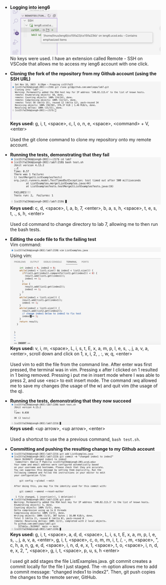 - **Logging into ieng6** <br />
![Image](7-login.png)
No keys were used. I have an extension called Remote - SSH on VSCode that allows me to access my ieng6 account with one click.

- **Cloning the fork of the repository from my Github account (using the SSH URL)** <br />
![Image](7-cloning.png)
**Keys used:** g, i, t, \<space>, c, l, o, n, e, \<space>, \<command> + V, \<enter> <br /> <br />
Used the git clone command to clone my repository onto my remote account. <br />

- **Running the tests, demonstrating that they fail** <br />
![Image](7-runtests.png)
**Keys used:** c, d, \<space>, l, a, b, 7, \<enter>, b, a, s, h, \<space>, t, e, s, t, ., s, h, \<enter> <br /> <br />
Used cd command to change directory to lab 7, allowing me to then run the bash tests. <br />

- **Editing the code file to fix the failing test** <br />
Vim command:
![Image](7-vimcommand.png)
Using vim:
![Image](7-insidevim.png)
**Keys used:** v, i, m, \<space>, L, i, s, t, E, x, a, m, p, l, e, s, ., j, a, v, a, \<enter>, scroll down and click on 1, x, i, 2, <esc>, :, w, q, \<enter> <br /> <br />
Used vim to edit the file from the command line. After enter was first pressed, the terminal was in vim. Pressing x after I clicked on 1 resulted in 1 being removed. Pressing i put me in insert mode where I was able to press 2, and use \<esc> to exit insert mode. The command \:wq allowed me to save my changes (the usage of the w) and quit vim (the usage of the q). <br />

- **Running the tests, demonstrating that they now succeed** <br />
![Image](7-runagain.png)
**Keys used:** \<up arrow>,  \<up arrow>, \<enter> <br /> <br />
Used a shortcut to use the a previous command, `bash test.sh`.<br />

- **Committing and pushing the resulting change to my Github account** <br />
![Image](7-committing.png)
**Keys used:** g, i, t, \<space>, a, d, d, \<space>, L, i, s, t, E, x, a, m, p, l, e, s, ., j, a, v, a, \<enter>, g, i, t, \<space>, c, o, m, m, i, t, /<space>, -, m, \<space>, ", c, h, a, n, g, e, d, \<space>, i, n, d, e, x, 1, \<space>, t, o, \<space>, i, n, d, e, x, 2, ", \<space>, g, i, t, \<space>, p, u, s, h \<enter> <br /> <br />
I used git add stages the file ListExamples.java. git commit creates a commit locally for the file I just staged. The -m option allows me to add a commit message: "changed index1 to index2". Then, git push copies the changes to the remote server, GitHub.

